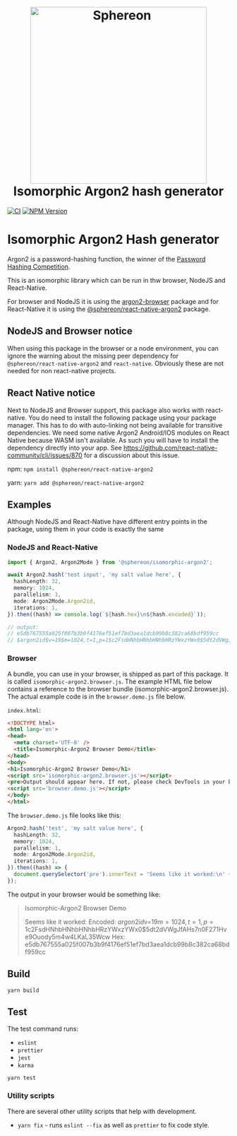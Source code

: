 <h1 align="center">
  <br>
  <a href="https://www.sphereon.com"><img src="https://sphereon.com/content/themes/sphereon/assets/img/logo.svg" alt="Sphereon" width="400"></a>
  <br>Isomorphic Argon2 hash generator
  <br>
</h1>

[![CI](https://github.com/Sphereon-Opensource/isomorphic-argon2/actions/workflows/main.yaml/badge.svg)](https://github.com/Sphereon-Opensource/isomorphic-argon2/actions/workflows/main.yaml) [![NPM Version](https://img.shields.io/npm/v/@sphereon/isomorphic-argon2.svg)](https://npm.im/@sphereon/isomorphic-argon2)

# Isomorphic Argon2 Hash generator

Argon2 is a password-hashing function, the winner of
the [Password Hashing Competition](https://www.password-hashing.net/).

This is an isomorphic library which can be run in thw browser, NodeJS and React-Native.

For browser and NodeJS it is using the [argon2-browser](https://github.com/antelle/argon2-browser) package and for
React-Native it is using the [@sphereon/react-native-argon2](https://github.com/Sphereon-Opensource/react-native-argon2)
package.

## NodeJS and Browser notice

When using this package in the browser or a node environment, you can ignore the warning about the missing peer
dependency for `@sphereon/react-native-argon2` and `react-native`. Obviously these are not needed for non react-native
projects.

## React Native notice

Next to NodeJS and Browser support, this package also works with react-native. You do need to install the following
package using your package manager. This has to do with auto-linking not being available for transitive dependencies. We
need some native Argon2 Android/IOS modules on React Native because WASM isn't available. As such you will have to
install the dependency directly into your app.
See https://github.com/react-native-community/cli/issues/870 for a discussion about this issue.

npm: `npm install @sphereon/react-native-argon2`

yarn: `yarn add @sphereon/react-native-argon2`

## Examples

Although NodeJS and React-Native have different entry points in the package, using them in your code is exactly the same

### NodeJS and React-Native

```typescript
import { Argon2, Argon2Mode } from '@sphereon/isomorphic-argon2';

await Argon2.hash('test input', 'my salt value here', {
  hashLength: 32,
  memory: 1024,
  parallelism: 1,
  mode: Argon2Mode.Argon2id,
  iterations: 1,
}).then((hash) => console.log(`${hash.hex}\n${hash.encoded}`));

// output:
// e5db767555a025f007b3b9f4176ef51ef7bd3aea1dcb99b8c382ca68bdf959cc
// $argon2id$v=19$m=1024,t=1,p=1$c2FsdHNhbHNhbHNhbHRzYWxzYWx0$5dt2dVWgJfAHs7n0F271Hve9Ouody5m4w4LKaL35Wcw
```

### Browser

A bundle, you can use in your browser, is shipped as part of this package. It is called `isomorphic-argon2.browser.js`.
The example HTML file below contains a reference to the browser bundle (isomorphic-argon2.browser.js). The actual
example code is in the `browser.demo.js` file below.

`index.html`:
```html
<!DOCTYPE html>
<html lang='en'>
<head>
  <meta charset='UTF-8' />
  <title>Isomorphic-Argon2 Browser Demo</title>
</head>
<body>
<h1>Isomorphic-Argon2 Browser Demo</h1>
<script src='isomorphic-argon2.browser.js'></script>
<pre>Output should appear here. If not, please check DevTools in your browser.</pre>
<script src='browser.demo.js'></script>
</body>
</html>
```

The `browser.demo.js` file looks like this:

```typescript
Argon2.hash('test', 'my salt value here', {
  hashLength: 32,
  memory: 1024,
  parallelism: 1,
  mode: Argon2Mode.Argon2id,
  iterations: 1,
}).then((hash) => {
  document.querySelector('pre').innerText = 'Seems like it worked:\n' + `Encoded: ${hash.encoded}\n` + `Hex: ${hash.hex}\n`;
});
```

The output in your browser would be something like:

> Isomorphic-Argon2 Browser Demo
>
> Seems like it worked:
> Encoded: $argon2id$v=19$m=1024,t=1,p=1$c2FsdHNhbHNhbHNhbHRzYWxzYWx0$5dt2dVWgJfAHs7n0F271Hve9Ouody5m4w4LKaL35Wcw
> Hex: e5db767555a025f007b3b9f4176ef51ef7bd3aea1dcb99b8c382ca68bdf959cc

## Build

```shell
yarn build
```

## Test

The test command runs:

- `eslint`
- `prettier`
- `jest`
- `karma`


```shell
yarn test
```

### Utility scripts

There are several other utility scripts that help with development.

- `yarn fix` - runs `eslint --fix` as well as `prettier` to fix code style.
